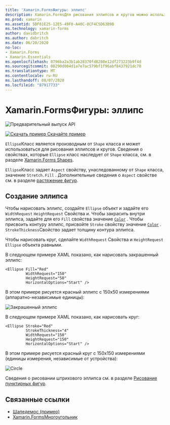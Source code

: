 ```yaml
---
title: 'Xamarin.FormsФигуры: эллипс'
description: Xamarin.FormsДля рисования эллипсов и кругов можно использовать класс Ellipse.
ms.prod: xamarin
ms.assetid: 5BF81E25-12E5-49F0-A40C-0CF4C5D63B9B
ms.technology: xamarin-forms
author: davidbritch
ms.author: dabritch
ms.date: 06/20/2020
no-loc:
- Xamarin.Forms
- Xamarin.Essentials
ms.openlocfilehash: 0796ba2a3b1ab28370fd8280e12df273223b9f4d
ms.sourcegitcommit: 08290d004d1a7e7ac579bf1f96abf8437921dc70
ms.translationtype: MT
ms.contentlocale: ru-RU
ms.lasthandoff: 08/07/2020
ms.locfileid: "87917733"
---
```

# <a name="no-locxamarinforms-shapes-ellipse"></a>Xamarin.FormsФигуры: эллипс

![Предварительный выпуск API](~/media/shared/preview.png)

[![Скачать пример](~/media/shared/download.png) Скачайте пример](https://docs.microsoft.com/samples/xamarin/xamarin-forms-samples/userinterface-shapesdemos/)

`Ellipse`Класс является производным от `Shape` класса и может использоваться для рисования эллипсов и кругов. Сведения о свойствах, которые `Ellipse` класс наследует от `Shape` класса, см. в разделе [ Xamarin.Forms Shapes](index.md).

`Ellipse`Класс задает `Aspect` свойству, унаследованному от `Shape` класса, значение `Stretch.Fill` . Дополнительные сведения о `Aspect` свойстве см. в разделе [растяжение фигур](index.md#stretch-shapes).

## <a name="create-an-ellipse"></a>Создание эллипса

Чтобы нарисовать эллипс, создайте `Ellipse` объект и задайте его `WidthRequest` `HeightRequest` Свойства и. Чтобы закрасить внутри эллипса, задайте для его `Fill` свойства значение [`Color`](xref:Xamarin.Forms.Color) . Чтобы присвоить контуру эллипс, присвойте `Stroke` свойству значение [`Color`](xref:Xamarin.Forms.Color) . `StrokeThickness`Свойство задает толщину контура эллипса.

Чтобы нарисовать круг, сделайте `WidthRequest` Свойства и `HeightRequest` `Ellipse` объекта равными.

В следующем примере XAML показано, как нарисовать закрашенный эллипс:

```xaml
<Ellipse Fill="Red"
         WidthRequest="150"
         HeightRequest="50"
         HorizontalOptions="Start" />
```

В этом примере рисуется красный эллипс с 150x50 измерениями (аппаратно-независимые единицы):

![Закрашенный эллипс](ellipse-images/filled.png "Закрашенный эллипс")

В следующем примере XAML показано, как нарисовать круг:

```xaml
<Ellipse Stroke="Red"
         StrokeThickness="4"
         WidthRequest="150"
         HeightRequest="150"
         HorizontalOptions="Start" />
```

В этом примере рисуется красный круг с 150x150 измерениями (единицы измерения, независимые от устройства):

![Circle](ellipse-images/circle.png "Circle")

Сведения о рисовании штрихового эллипса см. в разделе [Рисование пунктирных фигур](index.md#draw-dashed-shapes).

## <a name="related-links"></a>Связанные ссылки

- [Шапедемос (пример)](https://docs.microsoft.com/samples/xamarin/xamarin-forms-samples/userinterface-shapesdemos/)
- [Xamarin.FormsМногоугольник](index.md)
